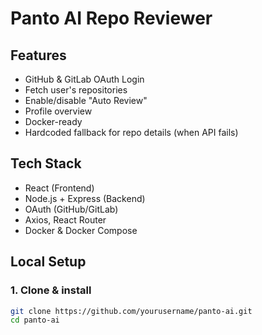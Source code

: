 # Panto AI Repo Reviewer

## Features
- GitHub & GitLab OAuth Login
- Fetch user's repositories
- Enable/disable "Auto Review"
- Profile overview
- Docker-ready
- Hardcoded fallback for repo details (when API fails)

## Tech Stack
- React (Frontend)
- Node.js + Express (Backend)
- OAuth (GitHub/GitLab)
- Axios, React Router
- Docker & Docker Compose

## Local Setup

### 1. Clone & install
```bash
git clone https://github.com/yourusername/panto-ai.git
cd panto-ai
